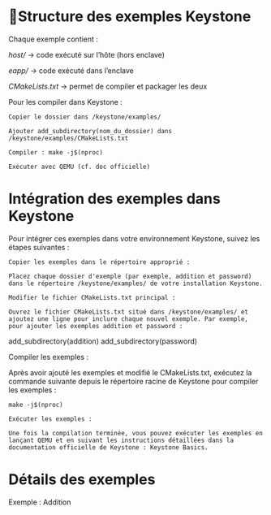 # 📁Structure des exemples Keystone

Chaque exemple contient :

*host/* → code exécuté sur l’hôte (hors enclave)

*eapp/* → code exécuté dans l’enclave

*CMakeLists.txt* → permet de compiler et packager les deux

Pour les compiler dans Keystone :

    Copier le dossier dans /keystone/examples/

    Ajouter add_subdirectory(nom_du_dossier) dans /keystone/examples/CMakeLists.txt

    Compiler : make -j$(nproc)

    Exécuter avec QEMU (cf. doc officielle)
# Intégration des exemples dans Keystone

Pour intégrer ces exemples dans votre environnement Keystone, suivez les étapes suivantes :

    Copier les exemples dans le répertoire approprié :

    Placez chaque dossier d'exemple (par exemple, addition et password) dans le répertoire /keystone/examples/ de votre installation Keystone.

    Modifier le fichier CMakeLists.txt principal :

    Ouvrez le fichier CMakeLists.txt situé dans /keystone/examples/ et ajoutez une ligne pour inclure chaque nouvel exemple. Par exemple, pour ajouter les exemples addition et password :

add_subdirectory(addition)
add_subdirectory(password)

Compiler les exemples :

Après avoir ajouté les exemples et modifié le CMakeLists.txt, exécutez la commande suivante depuis le répertoire racine de Keystone pour compiler les exemples :

    make -j$(nproc)

    Exécuter les exemples :

    Une fois la compilation terminée, vous pouvez exécuter les exemples en lançant QEMU et en suivant les instructions détaillées dans la documentation officielle de Keystone : Keystone Basics.

# Détails des exemples
Exemple : Addition
